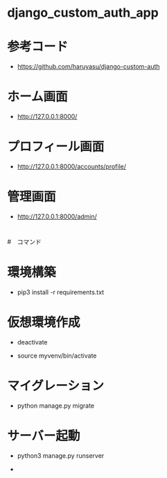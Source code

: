 # django_custom_auth_app

# 参考コード

* https://github.com/haruyasu/django-custom-auth

# ホーム画面

* http://127.0.0.1:8000/

# プロフィール画面

* http://127.0.0.1:8000/accounts/profile/

# 管理画面

* http://127.0.0.1:8000/admin/

#

#　コマンド

# 環境構築

* pip3 install -r requirements.txt



# 仮想環境作成

* deactivate

* source myvenv/bin/activate

# マイグレーション

* python manage.py migrate

# サーバー起動

* python3 manage.py runserver


* 